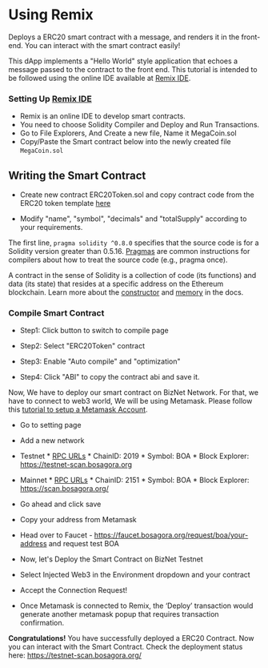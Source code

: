# Using Remix

Deploys a ERC20 smart contract with a message, and renders it in the front-end. You can interact with the smart contract easily!

This dApp implements a "Hello World" style application that echoes a message passed to the contract to the front end. 
This tutorial is intended to be followed using the online IDE available at [Remix IDE](https://remix.ethereum.org/).

### Setting Up [Remix IDE](https://remix.ethereum.org/)

- Remix is an online IDE to develop smart contracts.
- You need to choose Solidity Compiler and Deploy and Run Transactions.
- Go to File Explorers, And Create a new file, Name it MegaCoin.sol
- Copy/Paste the Smart contract below into the newly created file `MegaCoin.sol`

## Writing the Smart Contract

- Create new contract ERC20Token.sol and copy contract code from the ERC20 token template [here](../ERC20Token.template)

- Modify "name", "symbol", "decimals" and "totalSupply" according to your requirements.


The first line, `pragma solidity ^0.8.0` specifies that the source code is for a Solidity version greater than 0.5.16. [Pragmas](https://solidity.readthedocs.io/en/latest/layout-of-source-files.html#pragma) are common instructions for compilers about how to treat the source code (e.g., pragma once).

A contract in the sense of Solidity is a collection of code (its functions) and data (its state) that resides at a specific address on the Ethereum blockchain. Learn more about the [constructor](https://solidity.readthedocs.io/en/latest/contracts.html#constructor) and  [memory](https://solidity.readthedocs.io/en/latest/introduction-to-smart-contracts.html#storage-memory-and-the-stack) in the docs.

### Compile Smart Contract

- Step1: Click button to switch to compile page

- Step2: Select "ERC20Token" contract

- Step3: Enable "Auto compile" and "optimization"

-  Step4: Click "ABI" to copy the contract abi and save it.


Now, We have to deploy our smart contract on BizNet Network. For that, we have to connect to web3 world, 
We will be using Metamask. Please follow this [tutorial to setup a Metamask Account](../../wallet/tutorials/metamask.md).

- Go to setting page

- Add a new network

* Testnet
      * [RPC URLs](../rpc.md)
      * ChainID: 2019
      * Symbol: BOA
      * Block Explorer: https://testnet-scan.bosagora.org 

* Mainnet
      * [RPC URLs](../rpc.md)
      * ChainID: 2151
      * Symbol: BOA
      * Block Explorer: https://scan.bosagora.org/

- Go ahead and click save

- Copy your address from Metamask

- Head over to Faucet - https://faucet.bosagora.org/request/boa/your-address and request test BOA

- Now, let's Deploy the Smart Contract on BizNet Testnet
- Select Injected Web3 in the Environment dropdown and your contract

- Accept the Connection Request!

- Once Metamask is connected to Remix, the ‘Deploy’ transaction would generate another metamask popup that requires transaction confirmation.

**Congratulations!** You have successfully deployed a ERC20 Contract. Now you can interact with the Smart Contract. Check the deployment status here: <https://testnet-scan.bosagora.org/>


